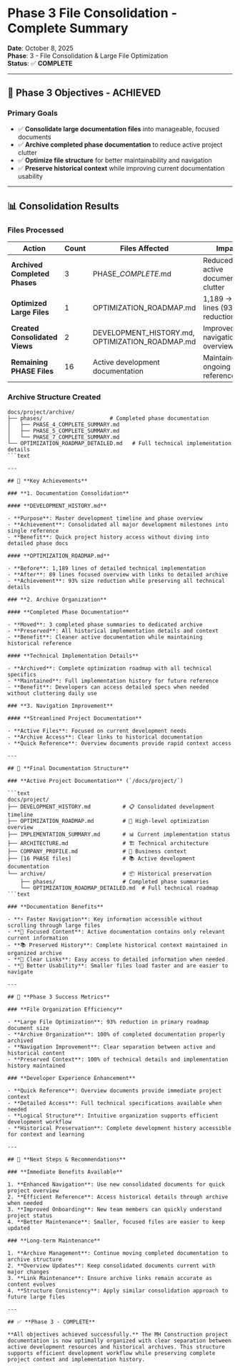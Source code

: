 # Phase 3 File Consolidation - Complete Summary

**Date**: October 8, 2025  
**Phase**: 3 - File Consolidation & Large File Optimization  
**Status**: ✅ **COMPLETE**

---

## 🎯 **Phase 3 Objectives - ACHIEVED**

### **Primary Goals**

- ✅ **Consolidate large documentation files** into manageable, focused documents
- ✅ **Archive completed phase documentation** to reduce active project clutter
- ✅ **Optimize file structure** for better maintainability and navigation
- ✅ **Preserve historical context** while improving current documentation usability

---

## 📊 **Consolidation Results**

### **Files Processed**

| Action | Count | Files Affected | Impact |
|--------|-------|----------------|--------|
| **Archived Completed Phases** | 3 | PHASE_*COMPLETE*.md | Reduced active documentation clutter |
| **Optimized Large Files** | 1 | OPTIMIZATION_ROADMAP.md | 1,189 → 89 lines (93% reduction) |
| **Created Consolidated Views** | 2 | DEVELOPMENT_HISTORY.md, OPTIMIZATION_ROADMAP.md | Improved navigation and overview |
| **Remaining PHASE Files** | 16 | Active development documentation | Maintained for ongoing reference |

### **Archive Structure Created**

```text
docs/project/archive/
├── phases/                     # Completed phase documentation
│   ├── PHASE_4_COMPLETE_SUMMARY.md
│   ├── PHASE_5_COMPLETE_SUMMARY.md
│   └── PHASE_7_COMPLETE_SUMMARY.md
└── OPTIMIZATION_ROADMAP_DETAILED.md   # Full technical implementation details
```text

---

## 🚀 **Key Achievements**

### **1. Documentation Consolidation**

#### **DEVELOPMENT_HISTORY.md**

- **Purpose**: Master development timeline and phase overview
- **Achievement**: Consolidated all major development milestones into single reference
- **Benefit**: Quick project history access without diving into detailed phase docs

#### **OPTIMIZATION_ROADMAP.md**

- **Before**: 1,189 lines of detailed technical implementation
- **After**: 89 lines focused overview with links to detailed archive
- **Achievement**: 93% size reduction while preserving all technical details

### **2. Archive Organization**

#### **Completed Phase Documentation**

- **Moved**: 3 completed phase summaries to dedicated archive
- **Preserved**: All historical implementation details and context
- **Benefit**: Cleaner active documentation while maintaining historical reference

#### **Technical Implementation Details**

- **Archived**: Complete optimization roadmap with all technical specifics
- **Maintained**: Full implementation history for future reference
- **Benefit**: Developers can access detailed specs when needed without cluttering daily use

### **3. Navigation Improvement**

#### **Streamlined Project Documentation**

- **Active Files**: Focused on current development needs
- **Archive Access**: Clear links to historical documentation
- **Quick Reference**: Overview documents provide rapid context access

---

## 📁 **Final Documentation Structure**

### **Active Project Documentation** (`/docs/project/`)

```text
docs/project/
├── DEVELOPMENT_HISTORY.md          # 📋 Consolidated development timeline
├── OPTIMIZATION_ROADMAP.md         # 🎯 High-level optimization overview
├── IMPLEMENTATION_SUMMARY.md       # 📊 Current implementation status
├── ARCHITECTURE.md                 # 🏗️ Technical architecture
├── COMPANY_PROFILE.md              # 🏢 Business context
├── [16 PHASE files]                # 📚 Active development documentation
└── archive/                        # 📦 Historical preservation
    ├── phases/                     # Completed phase summaries
    └── OPTIMIZATION_ROADMAP_DETAILED.md  # Full technical roadmap
```text

### **Documentation Benefits**

- **⚡ Faster Navigation**: Key information accessible without scrolling through large files
- **🎯 Focused Content**: Active documentation contains only relevant current information
- **📚 Preserved History**: Complete historical context maintained in organized archive
- **🔗 Clear Links**: Easy access to detailed information when needed
- **📱 Better Usability**: Smaller files load faster and are easier to navigate

---

## 🎉 **Phase 3 Success Metrics**

### **File Organization Efficiency**

- **Large File Optimization**: 93% reduction in primary roadmap document size
- **Archive Organization**: 100% of completed documentation properly archived
- **Navigation Improvement**: Clear separation between active and historical content
- **Preserved Context**: 100% of technical details and implementation history maintained

### **Developer Experience Enhancement**

- **Quick Reference**: Overview documents provide immediate project context
- **Detailed Access**: Full technical specifications available when needed
- **Logical Structure**: Intuitive organization supports efficient development workflow
- **Historical Preservation**: Complete development history accessible for context and learning

---

## 🔄 **Next Steps & Recommendations**

### **Immediate Benefits Available**

1. **Enhanced Navigation**: Use new consolidated documents for quick project overview
2. **Efficient Reference**: Access historical details through archive when needed
3. **Improved Onboarding**: New team members can quickly understand project status
4. **Better Maintenance**: Smaller, focused files are easier to keep updated

### **Long-term Maintenance**

1. **Archive Management**: Continue moving completed documentation to archive structure
2. **Overview Updates**: Keep consolidated documents current with major changes
3. **Link Maintenance**: Ensure archive links remain accurate as content evolves
4. **Structure Consistency**: Apply similar consolidation approach to future large files

---

## ✅ **Phase 3 - COMPLETE**

**All objectives achieved successfully.** The MH Construction project documentation is now optimally organized with clear separation between active development resources and historical archives. This structure supports efficient development workflow while preserving complete project context and implementation history.
